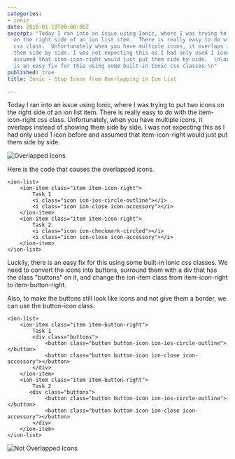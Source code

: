 ```yaml
---
categories:
- ionic
date: 2016-01-19T00:00:00Z
excerpt: "Today I ran into an issue using Ionic, where I was trying to put two icons
  on the right side of an ion list item.  There is really easy to do with the item-icon-right
  css class.  Unfortunately when you have multiple icons, it overlaps instead of showing
  them side by side. I was not expecting this as I had only used 1 icon before and
  assumed that item-icon-right would just put them side by side.  \n\nLuckily, there
  is an easy fix for this using some built-in Ionic css classes.\n"
published: true
title: Ionic - Stop Icons from Overlapping in Ion List

---
```


Today I ran into an issue using Ionic, where I was trying to put two icons on the right side of an ion list item.  There is really easy to do with the item-icon-right css class.  Unfortunately, when you have multiple icons, it overlaps instead of showing them side by side.  I was not expecting this as I had only used 1 icon before and assumed that item-icon-right would just put them side by side.

![Overlapped Icons](/images/posts/ionic-ion-list-inline-icons/icons-overlapped.png)

Here is the code that causes the overlapped icons.

    <ion-list>
        <ion-item class="item item-icon-right">
            Task 1
            <i class="icon ion-ios-circle-outline"></i>
            <i class="icon ion-close icon-accessory"></i>
        </ion-item>
        <ion-item class="item item-icon-right">
            Task 2
            <i class="icon ion-checkmark-circled"></i>
            <i class="icon ion-close icon-accessory"></i>
        </ion-item>
    </ion-list>


Luckily, there is an easy fix for this using some built-in Ionic css classes.  We need to convert the icons into buttons, surround them with a div that has the class "buttons" on it, and change the ion-item class from item-icon-right to item-button-right.

Also, to make the buttons still look like icons and not give them a border, we can use the button-icon class.

    <ion-list>
        <ion-item class="item item-button-right">
            Task 1
            <div class="buttons">
                <button class="button button-icon ion-ios-circle-outline"></button>
                <button class="button button-icon ion-close icon-accessory"></button>
            </div>
        </ion-item>
        <ion-item class="item item-button-right">
            Task 2
           <div class="buttons">
                <button class="button button-icon ion-ios-circle-outline"></button>
                <button class="button button-icon ion-close icon-accessory"></button>
            </div>
        </ion-item>
    </ion-list>


![Not Overlapped Icons](/images/posts/ionic-ion-list-inline-icons/icons-not-overlapped.png)



